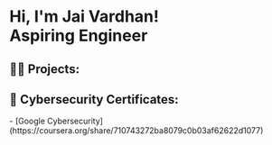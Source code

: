 <h1>Hi, I'm Jai Vardhan!<br>Aspiring Engineer</h1> 

<h2>👨‍💻 Projects:</h2>
<h2>📄 Cybersecurity Certificates:</h2>
- [Google Cybersecurity](https://coursera.org/share/710743272ba8079c0b03af62622d1077)

<!--
**Jaivardhan55/Jaivardhan55** is a ✨ _special_ ✨ repository because its `README.md` (this file) appears on your GitHub profile.

Here are some ideas to get you started:

- 🔭 I’m currently working on ...
- 🌱 I’m currently learning ...
- 👯 I’m looking to collaborate on ...
- 🤔 I’m looking for help with ...
- 💬 Ask me about ...
- 📫 How to reach me: ...
- 😄 Pronouns: ...
- ⚡ Fun fact: ...
-->
